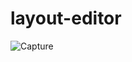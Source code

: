 # layout-editor
![Capture](https://user-images.githubusercontent.com/53834888/145605541-2fbebd5c-7940-4228-bace-fe75e4378393.JPG)
